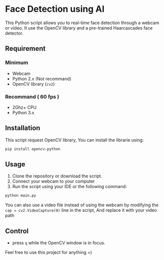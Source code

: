 # Face Detection using AI

This Python script allows you to real-time face detection through a webcam or video. It use the OpenCV library and a pre-trained Haarcascades face detector.

## Requirement

### Minimum

- Webcam
- Python 2.x (Not recommand)
- OpenCV library (`cv2`)

### Recommand ( 60 fps )

- 2Ghz+ CPU
- Python 3.x

## Installation

This script request OpenCV library, You can install the librarie using:

```bash
pip install opencv-python
```

## Usage
1. Clone the repository or download the script.
2. Connect your webcam to your computer
3. Run the script using your IDE or the following command:
```bash
python main.py
```

You can also use a video file instead of using the webcam by modifying the `cap = cv2.VideoCapture(0)` line in the script, And replace it with your video path

## Control
- press `q` while the OpenCV window is in focus.

Feel free to use this project for anything =)
